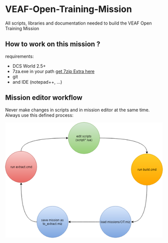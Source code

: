 # VEAF-Open-Training-Mission
All scripts, libraries and documentation needed to build the VEAF Open Training Mission

## How to work on this mission ?

requirements: 

* DCS World 2.5+
* 7za.exe in your path [get 7zip Extra here](https://www.7-zip.org/download.html)
* git
* and IDE (notepad++, ...)

## Mission editor workflow

Never make changes in scripts and in mission editor at the same time.
Always use this defined process:

![editor_workflow](docs/editor_workflow.png)
